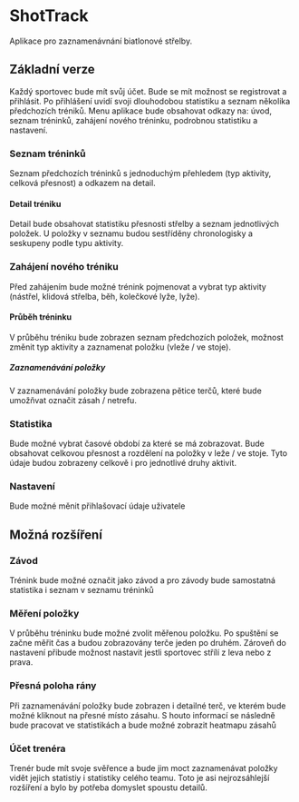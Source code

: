 # ShotTrack
Aplikace pro zaznamenávnání biatlonové střelby. 

## Základní verze
Každý sportovec bude mít svůj účet. Bude se mít možnost se registrovat a přihlásit.
Po přihlášení uvidí svoji dlouhodobou statistiku a seznam několika předchozích tréniků.
Menu aplikace bude obsahovat odkazy na: úvod, seznam tréninků, zahájení nového tréninku, podrobnou statistiku a nastavení.

### Seznam tréninků
Seznam předchozích tréninků s jednoduchým přehledem (typ aktivity, celková přesnost) a odkazem na detail.

#### Detail tréniku
Detail bude obsahovat statistiku přesnosti střelby a seznam jednotlivých položek.
U položky v seznamu budou sestříděny chronologisky a seskupeny podle typu aktivity.

### Zahájení nového tréniku
Před zahájením bude možné trénink pojmenovat a vybrat typ aktivity (nástřel, klidová střelba, běh, kolečkové lyže, lyže).
 
#### Průběh tréninku
V průběhu tréniku bude zobrazen seznam předchozích položek, možnost změnit typ aktivity a zaznamenat položku (vleže / ve stoje).

##### Zaznamenávání položky
V zaznamenávání položky bude zobrazena pětice terčů, které bude umožňvat označit zásah / netrefu.

### Statistika
Bude možné vybrat časové období za které se má zobrazovat.
Bude obsahovat celkovou přesnost a rozdělení na položky v leže / ve stoje.
Tyto údaje budou zobrazeny celkově i pro jednotlivé druhy aktivit.

### Nastavení 
Bude možné měnit přihlašovací údaje uživatele

## Možná rozšíření

### Závod
Trénink bude možné označit jako závod a pro závody bude samostatná statistika i seznam v seznamu tréninků

### Měření položky
V průběhu tréninku bude možné zvolit měřenou položku. 
Po spuštění se začne měřit čas a budou zobrazovány terče jeden po druhém.
Zároveň do nastavení přibude možnost nastavit jestli sportovec střílí z leva nebo z prava.

### Přesná poloha rány
Při zaznamenávání položky bude zobrazen i detailné terč, ve kterém bude možné kliknout na přesné místo zásahu.
S houto informací se následně bude pracovat ve statistikách a bude možné zobrazit heatmapu zásahů

### Účet trenéra
Trenér bude mít svoje svěřence a bude jim moct zaznamenávat položky vidět jejich statistiy i statistiky celého teamu.
Toto je asi nejrozsáhlejší rozšíření a bylo by potřeba domyslet spoustu detailů.


